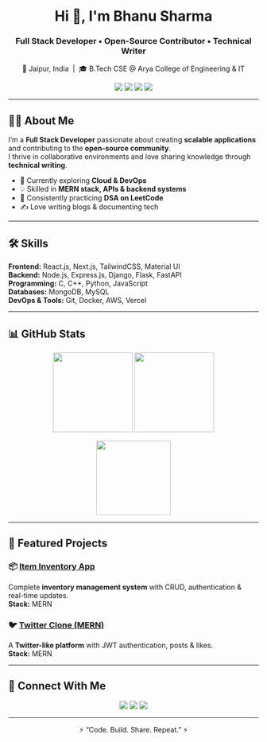 <h1 align="center">Hi 👋, I'm Bhanu Sharma</h1>
<h3 align="center">Full Stack Developer • Open-Source Contributor • Technical Writer</h3>

<p align="center">
  📍 Jaipur, India &nbsp;|&nbsp; 🎓 B.Tech CSE @ Arya College of Engineering & IT
</p>

<p align="center">
  <a href="https://bhanu-sharma-portfolio.vercel.app/"><img src="https://img.shields.io/badge/Portfolio-4285F4?style=for-the-badge&logo=google-chrome&logoColor=white" /></a>
  <a href="mailto:bhanusharma14581@gmail.com"><img src="https://img.shields.io/badge/Email-D14836?style=for-the-badge&logo=gmail&logoColor=white" /></a>
  <a href="https://www.linkedin.com/in/bhanu-sharma-dev"><img src="https://img.shields.io/badge/LinkedIn-0A66C2?style=for-the-badge&logo=linkedin&logoColor=white" /></a>
  <a href="https://leetcode.com/bhanu-sharma"><img src="https://img.shields.io/badge/LeetCode-FFA116?style=for-the-badge&logo=leetcode&logoColor=white" /></a>
</p>

---

## 👨‍💻 About Me  
I’m a **Full Stack Developer** passionate about creating **scalable applications** and contributing to the **open-source community**.  
I thrive in collaborative environments and love sharing knowledge through **technical writing**.  

- 🔭 Currently exploring **Cloud & DevOps**  
- 💡 Skilled in **MERN stack, APIs & backend systems**  
- 🧩 Consistently practicing **DSA on LeetCode**  
- ✍️ Love writing blogs & documenting tech  

---

## 🛠 Skills  

**Frontend:** React.js, Next.js, TailwindCSS, Material UI  
**Backend:** Node.js, Express.js, Django, Flask, FastAPI  
**Programming:** C, C++, Python, JavaScript  
**Databases:** MongoDB, MySQL  
**DevOps & Tools:** Git, Docker, AWS, Vercel  

---

## 📊 GitHub Stats  

<p align="center">
  <img src="https://github-readme-stats.vercel.app/api?username=bhanu-sharma&show_icons=true&theme=github_dark&hide_border=true" height="160px"/>
  <img src="https://github-readme-stats.vercel.app/api/top-langs/?username=bhanu-sharma&layout=compact&theme=github_dark&hide_border=true" height="160px"/>
</p>  

<p align="center">
  <img src="https://streak-stats.demolab.com?user=bhanu-sharma&theme=github-dark&hide_border=true" height="150px"/>
</p>  

---

## 🚀 Featured Projects  

### 📦 [Item Inventory App](https://github.com/Bhanu-Sharma-7/ITEM-INVENTORY-APP)  
Complete **inventory management system** with CRUD, authentication & real-time updates.  
**Stack:** MERN  

### 🐦 [Twitter Clone (MERN)](https://github.com/Bhanu-Sharma-7/Twitter-Clone-MERN-Stack-)  
A **Twitter-like platform** with JWT authentication, posts & likes.  
**Stack:** MERN  

---

## 🤝 Connect With Me  

<p align="center">
  <a href="https://www.linkedin.com/in/bhanu-sharma-dev"><img src="https://img.shields.io/badge/LinkedIn-0A66C2?style=for-the-badge&logo=linkedin&logoColor=white" /></a>
  <a href="https://twitter.com/bhanu-sharma"><img src="https://img.shields.io/badge/Twitter-1DA1F2?style=for-the-badge&logo=twitter&logoColor=white" /></a>
  <a href="https://discordapp.com/users/YOUR-ID"><img src="https://img.shields.io/badge/Discord-5865F2?style=for-the-badge&logo=discord&logoColor=white" /></a>
</p>

---

<p align="center">⚡ “Code. Build. Share. Repeat.” ⚡</p>